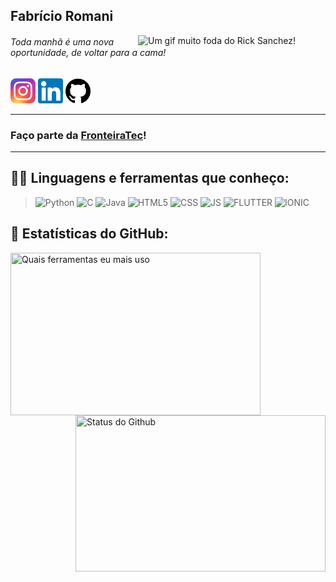 <h2>Fabrício Romani</h2>
<img src="https://media4.giphy.com/media/SvGFA2WF9IP0WjmzvE/giphy.gif" title="Um gif muito foda do Rick Sanchez!"
    align="right"  width="300px">
<h6>Toda manhã é uma nova oportunidade, de voltar para a cama!</h6>

<a href="https://www.instagram.com/fabricioromanii/" target="_blank"><img src="./insta.png" title="Instagram" width="40px"
        height="40px"></a>
<a href="https://www.linkedin.com/in/fabricio-zanotto-787629178/" target="_blank"><img src="./linkedin.png" title="Linkedin" width="40px"
        height="40px"></a>
<a href="https://github.com/FabricioZR" target="_blank"><img src="./github.png" title="Github" width="40px"
        height="40px"></a>

<hr>

<h3>Faço parte da <a href="https://github.com/FronteiraTec" target="_blank" title="Empresa Junior de Computação da UFFS">FronteiraTec</a>!</h3>

<hr>

## 👨‍💻 Linguagens e ferramentas que conheço:

> <img src="https://cdn.freebiesupply.com/logos/large/2x/python-5-logo-png-transparent.png" title="Python" alt=Python width="30">
> <img src="https://img.icons8.com/color/48/000000/c-programming.png" title="C" alt=C width="30">
> <img src="https://img.icons8.com/color/48/000000/java-coffee-cup-logo.png" title="Java" alt=Java width="30">
> <img src="https://img.icons8.com/color/48/000000/html-5.png" title="HTML5" alt=HTML5 width="30">
> <img src="https://img.icons8.com/color/48/000000/css3.png" title="CSS3" alt=CSS width="30">
> <img src="https://img.icons8.com/color/48/000000/javascript.png" title="Java Script" alt=JS width="30">
> <img src="https://img.icons8.com/color/48/000000/flutter.png" title="Flutter" alt=FLUTTER width="30">
> <img src="https://img.icons8.com/ios-filled/48/000000/ionic.png" title="Ionic" alt=IONIC width="30" >

## 🧮 Estatísticas do GitHub:

<img align="left"
    src="https://github-readme-stats.vercel.app/api/top-langs/?username=FabricioZR&layout=compact&theme=dark" title="Quais ferramentas eu mais uso"
    height="260px" width="400px" />
<img align="right" src="https://github-readme-stats.vercel.app/api?username=FabricioZR&show_icons=true&theme=dark" title="Status do Github"
    height="250px" width="400px" />
